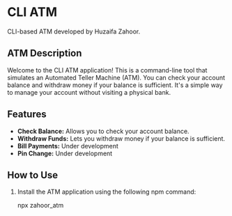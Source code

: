 # CLI ATM

CLI-based ATM developed by Huzaifa Zahoor.

## ATM Description

Welcome to the CLI ATM application! This is a command-line tool that simulates an Automated Teller Machine (ATM). You can check your account balance and withdraw money if your balance is sufficient. It's a simple way to manage your account without visiting a physical bank.

## Features

- **Check Balance:** Allows you to check your account balance.
- **Withdraw Funds:** Lets you withdraw money if your balance is sufficient.
- **Bill Payments:** Under development
- **Pin Change:** Under development

## How to Use

1. Install the ATM application using the following npm command:

   npx zahoor_atm